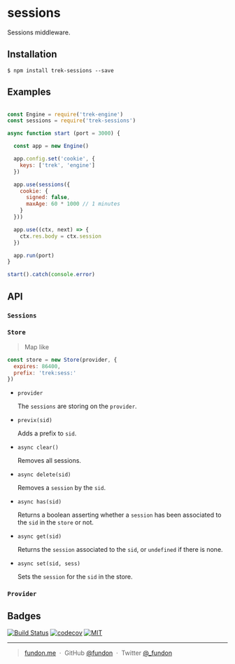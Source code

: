 # sessions

Sessions middleware.


## Installation

```
$ npm install trek-sessions --save
```


## Examples

```js

const Engine = require('trek-engine')
const sessions = require('trek-sessions')

async function start (port = 3000) {

  const app = new Engine()

  app.config.set('cookie', {
    keys: ['trek', 'engine']
  })

  app.use(sessions({
    cookie: {
      signed: false,
      maxAge: 60 * 1000 // 1 minutes
    }
  }))

  app.use((ctx, next) => {
    ctx.res.body = ctx.session
  })

  app.run(port)
}

start().catch(console.error)
```


## API

### `Sessions`


### `Store`

> Map like

```js
const store = new Store(provider, {
  expires: 86400,
  prefix: 'trek:sess:'
})
```

* `provider`

    The `sessions` are storing on the `provider`.

* `previx(sid)`

    Adds a prefix to `sid`.

* `async clear()`

    Removes all sessions.

* `async delete(sid)`

    Removes a `session` by the `sid`.

* `async has(sid)`

    Returns a boolean asserting whether a `session` has been associated to the `sid` in the `store` or not.

* `async get(sid)`

    Returns the `session` associated to the `sid`, or `undefined` if there is none.

* `async set(sid, sess)`

    Sets the `session` for the `sid` in the store.


### `Provider`



## Badges

[![Build Status](https://travis-ci.org/trekjs/sessions.svg?branch=master)](https://travis-ci.org/trekjs/sessions)
[![codecov](https://codecov.io/gh/trekjs/sessions/branch/master/graph/badge.svg)](https://codecov.io/gh/trekjs/sessions)
[![MIT](https://img.shields.io/badge/license-MIT-blue.svg)](./LICENSE)

---

> [fundon.me](https://fundon.me) &nbsp;&middot;&nbsp;
> GitHub [@fundon](https://github.com/fundon) &nbsp;&middot;&nbsp;
> Twitter [@_fundon](https://twitter.com/_fundon)
